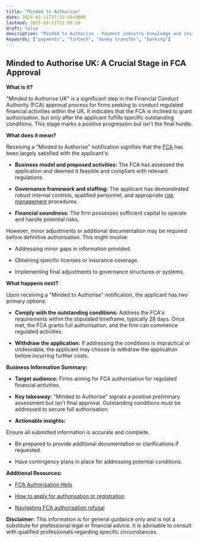 ```yaml
---
title: "Minded to Authorise"
date: 2024-01-11T17:32:59+0000
lastmod: 2025-08-11T12:00:59
draft: false
description: "Minded to Authorise - Payment industry knowledge and insights"
keywords: ["payments", "fintech", "money transfer", "banking"]
---
```


## Minded to Authorise UK: A Crucial Stage in FCA Approval

**What is it?**

"Minded to Authorise UK" is a significant step in the Financial Conduct Authority (FCA) approval process for firms seeking to conduct regulated financial activities within the UK. It indicates that the FCA is inclined to grant authorisation, but only after the applicant fulfills specific outstanding conditions. This stage marks a positive progression but isn't the final hurdle.

**What does it mean?**

Receiving a "Minded to Authorise" notification signifies that the [FCA](https://faisalkhanllc.xyz/resources/payments-wiki/f/financial-conduct-authority-fca/) has been largely satisfied with the applicant's:

- **Business model and proposed activities:** The FCA has assessed the application and deemed it feasible and compliant with relevant regulations.

- **Governance framework and staffing:** The applicant has demonstrated robust internal controls, qualified personnel, and appropriate [risk management](https://faisalkhanllc.xyz/resources/payments-wiki/r/risk-reduction/) procedures.

- **Financial soundness:** The firm possesses sufficient capital to operate and handle potential risks.

However, minor adjustments or additional documentation may be required before definitive authorisation. This might involve:

- Addressing minor gaps in information provided.

- Obtaining specific licenses or insurance coverage.

- Implementing final adjustments to governance structures or systems.

**What happens next?**

Upon receiving a "Minded to Authorise" notification, the applicant has two primary options:

- **Comply with the outstanding conditions:** Address the FCA's requirements within the stipulated timeframe, typically 28 days. Once met, the FCA grants full authorisation, and the firm can commence regulated activities.

- **Withdraw the application:** If addressing the conditions is impractical or undesirable, the applicant may choose to withdraw the application before incurring further costs.

**Business Information Summary:**

- **Target audience:** Firms aiming for FCA authorisation for regulated financial activities.

- **Key takeaway:** "Minded to Authorise" signals a positive preliminary assessment but isn't final approval. Outstanding conditions must be addressed to secure full authorisation.

- **Actionable insights:**

Ensure all submitted information is accurate and complete.

- Be prepared to provide additional documentation or clarifications if requested.

- Have contingency plans in place for addressing potential conditions.

**Additional Resources:**

- [FCA Authorisation Help](https://vedanvi.com/fca-authorisation-help/)

- [How to apply for authorisation or registration](https://www.fca.org.uk/firms/authorisation)

- [Navigating FCA authorisation refusal](https://www.thetimes.co.uk/article/financial-watchdog-finds-teeth-g2hl00bnz)

**Disclaimer:** This information is for general guidance only and is not a substitute for professional legal or financial advice. It is advisable to consult with qualified professionals regarding specific circumstances.
